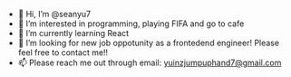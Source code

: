 - 👋 Hi, I’m @seanyu7
- 👀 I’m interested in programming, playing FIFA and go to cafe
- 🌱 I’m currently learning React 
- 💞️ I’m looking for new job oppotunity as a frontedend engineer! Please feel free to contact me!!
- 📫 Please reach me out through email: yuinzjumpuphand7@gmail.com

<!---
seanyu7/seanyu7 is a ✨ special ✨ repository because its `README.md` (this file) appears on your GitHub profile.
You can click the Preview link to take a look at your changes.
--->
